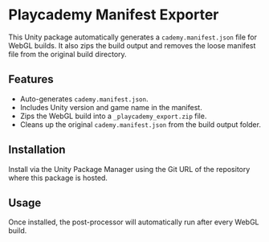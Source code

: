 # Playcademy Manifest Exporter

This Unity package automatically generates a `cademy.manifest.json` file for WebGL builds. It also zips the build output and removes the loose manifest file from the original build directory.

## Features

- Auto-generates `cademy.manifest.json`.
- Includes Unity version and game name in the manifest.
- Zips the WebGL build into a `_playcademy_export.zip` file.
- Cleans up the original `cademy.manifest.json` from the build output folder.

## Installation

Install via the Unity Package Manager using the Git URL of the repository where this package is hosted.

## Usage

Once installed, the post-processor will automatically run after every WebGL build.
